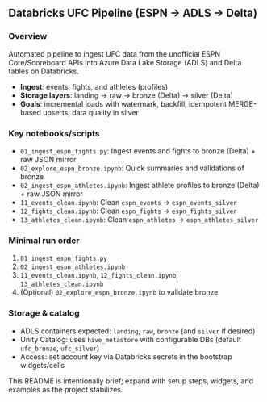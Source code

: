 ## Databricks UFC Pipeline (ESPN → ADLS → Delta)

### Overview

Automated pipeline to ingest UFC data from the unofficial ESPN Core/Scoreboard APIs into Azure Data Lake Storage (ADLS) and Delta tables on Databricks.

- **Ingest**: events, fights, and athletes (profiles)
- **Storage layers**: landing → raw → bronze (Delta) → silver (Delta)
- **Goals**: incremental loads with watermark, backfill, idempotent MERGE-based upserts, data quality in silver

### Key notebooks/scripts

- `01_ingest_espn_fights.py`: Ingest events and fights to bronze (Delta) + raw JSON mirror
- `02_explore_espn_bronze.ipynb`: Quick summaries and validations of bronze
- `02_ingest_espn_athletes.ipynb`: Ingest athlete profiles to bronze (Delta) + raw JSON mirror
- `11_events_clean.ipynb`: Clean `espn_events` → `espn_events_silver`
- `12_fights_clean.ipynb`: Clean `espn_fights` → `espn_fights_silver`
- `13_athletes_clean.ipynb`: Clean `espn_athletes` → `espn_athletes_silver`

### Minimal run order

1. `01_ingest_espn_fights.py`
2. `02_ingest_espn_athletes.ipynb`
3. `11_events_clean.ipynb`, `12_fights_clean.ipynb`, `13_athletes_clean.ipynb`
4. (Optional) `02_explore_espn_bronze.ipynb` to validate bronze

### Storage & catalog

- ADLS containers expected: `landing`, `raw`, `bronze` (and `silver` if desired)
- Unity Catalog: uses `hive_metastore` with configurable DBs (default `ufc_bronze`, `ufc_silver`)
- Access: set account key via Databricks secrets in the bootstrap widgets/cells

This README is intentionally brief; expand with setup steps, widgets, and examples as the project stabilizes.
